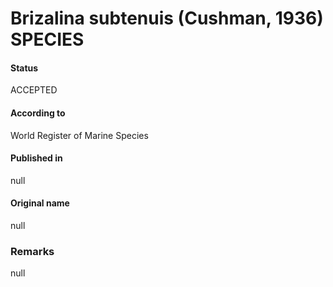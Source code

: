 Brizalina subtenuis (Cushman, 1936) SPECIES
=======

#### Status
ACCEPTED

#### According to
World Register of Marine Species

#### Published in
null

#### Original name
null

### Remarks
null